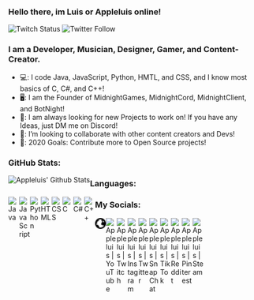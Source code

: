 ### Hello there, im Luis or Appleluis online!

![Twitch Status](https://img.shields.io/twitch/status/appleluis27?color=55FFFF&logo=Twitch&style=for-the-badge)
![Twitter Follow](https://img.shields.io/twitter/follow/appleluis07?color=00FFFF&label=Follow&logo=Twitter&style=for-the-badge)



### I am a Developer, Musician, Designer, Gamer, and Content-Creator. 
- 💻: I code Java, JavaScript, Python, HMTL, and CSS, and I know most basics of C, C#, and C++!
- 🖥: I am the Founder of MidnightGames, MidnightCord, MidnightClient, and BotNight!
- 🌱: I am always looking for new Projects to work on! If you have any Ideas, just DM me on Discord!
- 👯: I’m looking to collaborate with other content creators and Devs!
- 🥅: 2020 Goals: Contribute more to Open Source projects!



### GitHub Stats:

<img align="left" alt="Appleluis' Github Stats" src="https://github-readme-stats.appleluis.vercel.app/api?username=appleluis&show_icons=true&hide_border=true" />



### Languages:

[<img align="left" alt="Java" width="22px" src="https://cdn.jsdelivr.net/npm/simple-icons@3.7.0/icons/java.svg" />][java]
[<img align="left" alt="JavaScript" width="22px" src="https://cdn.jsdelivr.net/npm/simple-icons@3.7.0/icons/javascript.svg" />][javascript]
[<img align="left" alt="Python" width="22px" src="https://cdn.jsdelivr.net/npm/simple-icons@3.7.0/icons/python.svg" />][python]
[<img align="left" alt="HTML" width="22px" src="https://cdn.jsdelivr.net/npm/simple-icons@3.7.0/icons/html5.svg" />][html]
[<img align="left" alt="CSS" width="22px" src="https://cdn.jsdelivr.net/npm/simple-icons@3.7.0/icons/css3.svg" />][css]
[<img align="left" alt="C" width="22px" src="https://cdn.jsdelivr.net/npm/simple-icons@3.7.0/icons/c.svg" />][c]
[<img align="left" alt="C#" width="22px" src="https://cdn.jsdelivr.net/npm/simple-icons@3.7.0/icons/csharp.svg" />][c#]
[<img align="left" alt="C++" width="22px" src="https://cdn.jsdelivr.net/npm/simple-icons@3.7.0/icons/cplusplus.svg" />][c++]



### My Socials:

[<img align="left" alt="Appleluis.crd.co" width="22px" src="https://raw.githubusercontent.com/iconic/open-iconic/master/svg/globe.svg" />][website]
[<img align="left" alt="Appleluis | YouTube" width="22px" src="https://cdn.jsdelivr.net/npm/simple-icons@v3/icons/youtube.svg" />][youtube]
[<img align="left" alt="Appleluis | Twitch" width="22px" src="https://cdn.jsdelivr.net/npm/simple-icons@v3/icons/twitch.svg" />][twitch]
[<img align="left" alt="Appleluis | Instagram" width="22px" src="https://cdn.jsdelivr.net/npm/simple-icons@v3/icons/instagram.svg" />][instagram]
[<img align="left" alt="Appleluis | Twitter" width="22px" src="https://cdn.jsdelivr.net/npm/simple-icons@v3/icons/twitter.svg" />][twitter]
[<img align="left" alt="Appleluis | SnapChat" width="22px" src="https://cdn.jsdelivr.net/npm/simple-icons@v3/icons/snapchat.svg" />][snapchat]
[<img align="left" alt="Appleluis | TikTok" width="22px" src="https://cdn.jsdelivr.net/npm/simple-icons@v3/icons/tiktok.svg" />][tiktok]
[<img align="left" alt="Appleluis | Reddit" width="22px" src="https://cdn.jsdelivr.net/npm/simple-icons@v3/icons/reddit.svg" />][reddit]
[<img align="left" alt="Appleluis | Pinterest" width="22px" src="https://cdn.jsdelivr.net/npm/simple-icons@v3/icons/pinterest.svg" />][pinterest]
[<img align="left" alt="Appleluis | Steam" width="22px" src="https://cdn.jsdelivr.net/npm/simple-icons@v3/icons/steam.svg" />][steam]



<br />

[java]: https://en.wikipedia.org/wiki/Java
[javascript]: https://en.wikipedia.org/wiki/JavaScript
[python]: https://en.wikipedia.org/wiki/Python_(programming_language)
[html]: https://en.wikipedia.org/wiki/HTML
[css]: https://en.wikipedia.org/wiki/CSS
[c]: https://en.wikipedia.org/wiki/C_(programming_language)
[c#]: https://en.wikipedia.org/wiki/C_Sharp_(programming_language)
[c++]: https://en.wikipedia.org/wiki/C++



<br />

[website]: https://appleluis.crd.co/
[youtube]: https://www.youtube.com/channel/UCOS-lnwFFnpUz-U6JO5ko7g/
[twitch]: https://twitch.tv/appleluis27/
[instagram]: https://www.instagram.com/appleluis07/
[twitter]: https://twitter.com/appleluis07/
[snapchat]: https://www.snapchat.com/add/appleluis27/
[tiktok]: https://www.tiktok.com/@appleluis27/
[reddit]: https://www.reddit.com/user/appleluis
[pinterest]: https://www.pinterest.de/appleluis27/
[steam]: https://steamcommunity.com/id/appleluis/
